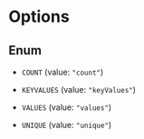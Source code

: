 

# Options

## Enum


* `COUNT` (value: `"count"`)

* `KEYVALUES` (value: `"keyValues"`)

* `VALUES` (value: `"values"`)

* `UNIQUE` (value: `"unique"`)



